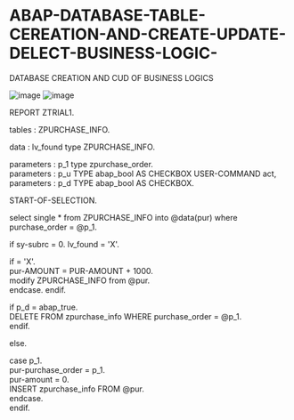 # ABAP-DATABASE-TABLE-CEREATION-AND-CREATE-UPDATE-DELECT-BUSINESS-LOGIC-
DATABASE CREATION AND CUD OF BUSINESS LOGICS

![image](https://github.com/user-attachments/assets/8e3d53b6-11c3-4ba2-8419-ed5e658396e6)
![image](https://github.com/user-attachments/assets/c61cda55-dbbb-4e52-a919-10d26a318d6c)




REPORT ZTRIAL1.

tables : ZPURCHASE_INFO.

data : lv_found type ZPURCHASE_INFO.  


parameters :  p_1 type zpurchase_order.  
parameters : p_u TYPE abap_bool AS CHECKBOX USER-COMMAND act,               
parameters : p_d TYPE abap_bool AS CHECKBOX.  


START-OF-SELECTION.  

select single * from ZPURCHASE_INFO into @data(pur) where purchase_order = @p_1.

if sy-subrc = 0.
lv_found = 'X'.

if = 'X'.     
pur-AMOUNT = PUR-AMOUNT + 1000.     
modify  ZPURCHASE_INFO from @pur.    
endcase.
endif.


if p_d = abap_true.    
DELETE FROM zpurchase_info WHERE purchase_order = @p_1.  
endif.


else.  


case p_1.    
pur-purchase_order = p_1.   
pur-amount = 0.    
INSERT zpurchase_info FROM @pur.  
endcase.    
endif.




